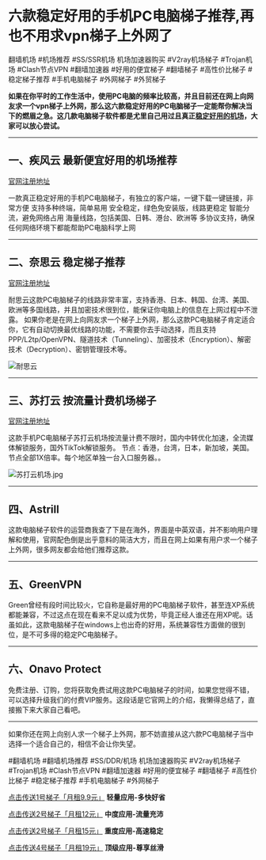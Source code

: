 # 六款稳定好用的手机PC电脑梯子推荐,再也不用求vpn梯子上外网了

翻墙机场 #机场推荐 #SS/SSR机场 机场加速器购买 #V2ray机场梯子 #Trojan机场 #Clash节点VPN #翻墙加速器 #好用的便宜梯子 #翻墙梯子 #高性价比梯子 #稳定梯子推荐 #手机电脑梯子 #外网梯子 #外贸梯子

**如果在你平时的工作生活中，使用PC电脑的频率比较高，并且目前还在网上向网友求一个vpn梯子上外网，那么这六款稳定好用的PC电脑梯子一定能帮你解决当下的燃眉之急。这几款电脑梯子软件都是尤里自己用过且真正[稳定好用的机场](https://github.com/TOP-VPN/vpntuijian)，大家可以放心尝试。**



-----
## 一、疾风云 最新便宜好用的机场推荐
[官网注册地址](https://go.51tz.cc/jfcloud)

一款真正稳定好用的手机PC电脑梯子，有独立的客户端，一键下载一键链接，非常方便
支持多种终端，简单易用
安全稳定，绿色免安装版，线路更稳定
智能分流，避免网络占用
海量线路，包括美国、日韩、港台、欧洲等
多协议支持，确保任何网络环境下都能帮助PC电脑科学上网

-----
## 二、奈思云 稳定梯子推荐
[官网注册地址](https://go.51tz.cc/nicecloud)

耐思云这款PC电脑梯子的线路非常丰富，支持香港、日本、韩国、台湾、美国、欧洲等多国线路，并且加密技术很到位，能保证你电脑上的信息在上网过程中不泄露。
如果你老是在网上向网友求一个梯子上外网，那么这款PC电脑梯子肯定适合你，它有自动切换最优线路的功能，不需要你去手动选择，而且支持PPP/L2tp/OpenVPN、隧道技术（Tunneling）、加密技术（Encryption）、解密技术（Decryption）、密钥管理技术等。

![耐思云](https://github.com/VPN-Best/tizi-cn1/assets/148308996/b90024b0-3255-45b7-97f1-b05ba776e8f6)

-----

## 三、苏打云 按流量计费机场梯子
[官网注册地址](https://go.51tz.cc/sodacloud)

这款手机PC电脑梯子苏打云机场按流量计费不限时，国内中转优化加速，全流媒体解锁服务，国外TikTok解锁服务。
节点：香港，台湾，日本，新加坡，美国。节点全部1X倍率。每个地区单独一台入口服务器。。

![苏打云机场.jpg](https://s2.loli.net/2024/02/20/ywae2U3rYLPuOZR.jpg)

-----

## 四、Astrill
这款电脑梯子软件的运营商我查了下是在海外，界面是中英双语，并不影响用户理解和使用，官网配色倒是出乎意料的简洁大方，而且在网上如果有用户求一个梯子上外网，很多网友都会给他们推荐这款。

-----

## 五、GreenVPN
Green曾经有段时间比较火，它自称是最好用的PC电脑梯子软件，甚至连XP系统都能兼容，不过这点在现在看来不足以成为优势，毕竟正经人谁还在用XP呢。话虽如此，这款电脑梯子在windows上也出奇的好用，系统兼容性方面做的很到位，是不可多得的稳定PC电脑梯子。

-----

## 六、Onavo Protect
免费注册、订购，您将获取免费试用这款PC电脑梯子的时间，如果您觉得不错，可以选择升级我们的付费VIP服务。这段话是它官网上的介绍，我懒得总结了，直接搬下来大家自己看吧。

-----

如果你还在网上向别人求一个梯子上外网，那不妨直接从这六款PC电脑梯子当中选择一个适合自己的，相信不会让你失望。

#翻墙机场 #翻墙机场推荐 #SS/DDR/机场 机场加速器购买 #V2ray机场梯子 #Trojan机场 #Clash节点VPN #翻墙加速器 #好用的便宜梯子 #翻墙梯子 #高性价比梯子 #稳定梯子推荐 #手机电脑梯子 #外网梯子

[点击传送1号梯子「月租9.9元」](https://go.1vpn.cc/jife)
**轻量应用-多快好省**

[点击传送2号梯子「月租12元」](https://go.1vpn.cc/nisi)
**中度应用-流量充沛**

[点击传送2号梯子「月租15元」](https://go.1vpn.cc/3fan)
**重度应用-高速稳定**

[点击传送4号梯子「月租19元」](https://go.1vpn.cc/suyu)
**顶级应用-尊享丝滑**


